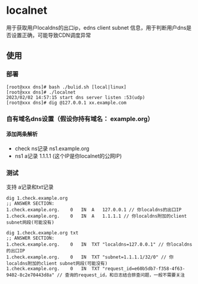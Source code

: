 # localnet
用于获取用户localdns的出口ip，edns client subnet 信息，用于判断用户dns是否设置正确，可能导致CDN调度异常

## 使用

### 部署
```
[root@xxx dns]# bash ./bulid.sh [local|linux]
[root@xxx dns]# ./localnet
2023/02/02 14:57:15 start dns server listen :53(udp)
[root@xxx dns]# dig @127.0.0.1 xx.example.com

```

### 自有域名dns设置（假设你持有域名： example.org）
#### 添加两条解析
* check  ns记录  ns1.example.org
* ns1    a记录   1.1.1.1 (这个IP是你localnet的公网IP)


### 测试
支持 a记录和txt记录
```
dig 1.check.example.org
;; ANSWER SECTION:
1.check.example.org.	0	IN	A	127.0.0.1 // 你localdns的出口IP
1.check.example.org.	0	IN	A	1.1.1.1 // 你localdns附加的client subnet网段(可能没有)

dig 1.check.example.org txt 
;; ANSWER SECTION:
1.check.example.org.	0	IN	TXT	"localdns=127.0.0.1" // 你localdns的出口IP
1.check.example.org.	0	IN	TXT	"subnet=1.1.1.1/32/0" // 你localdns附加的client subnet网段(可能没有)
1.check.example.org.	0	IN	TXT	"request_id=e60b5db7-f358-4f63-9402-8c2e70443d8a" // 查询的request_id，和日志结合排查问题，一般不需要关注
```


